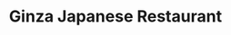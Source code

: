 ---
layout: place
title: Ginza Japanese Restaurant
permalink: /north-dakota/fargo/ginza-japanese-restaurant.html
stateAbbr: ND
stateName: North Dakota
cityName: Fargo
seo:
  type: restaurant
  links: null
place_id: ChIJ3be4nQfLyFIRiM13zFE3e6Y
photos:
  - name: >-
      places/ChIJ3be4nQfLyFIRiM13zFE3e6Y/photos/AeeoHcLlkpjYy35N5uAj61xhV8_36zXeyC3Mt4NEQ-S3NZOdfR44si8Eok5A2k2Q1nfm4LpmQCcy4MjPjyyuJrwF6cABQSZZ3YTgST8UzedTi20wS-N272fTC4HxpKg7jJAK_y37ec2MCHjfwY9UmpNrgffwlezhKHNdndUF3auzJW7MKxGNGi1DSsnJUgOJzdveNeCE06GLiUFRyXigPO5yvSzkA5UdEvC2quD1acLPHLRN4jiYSPhXo4HIa9WftH9mx60RpwrHMf_iWnlE8isd6G-EChsUIKfYRg5Z4F32RsAxLmp_4tB9DDZhJgLv8HgEsGgjqppQVDtFo9r6WNoOwBlDluNfbor18bZKvE34JS5U34IrpzJ4_BWF4UqFdbC0toKdwFXchPjj2qEnqrndVDX7-Ha3SQ5-7Vk2mBFV2rKdvfo
    widthPx: 2108
    heightPx: 1821
    authorAttributions:
      - displayName: Steven Bode
        uri: https://maps.google.com/maps/contrib/101185720010156811805
        photoUri: >-
          https://lh3.googleusercontent.com/a-/ALV-UjXMWDazSQ89OzuEgPIpYz7v27X5yngcrcV7FpIkqDC2HA4E9jgQ=s100-p-k-no-mo
    flagContentUri: >-
      https://www.google.com/local/imagery/report/?cb_client=maps_api_places.places_api&image_key=!1e10!2sCIHM0ogKEICAgIDrgdzdggE&hl=en-US
    googleMapsUri: >-
      https://www.google.com/maps/place//data=!3m4!1e2!3m2!1sCIHM0ogKEICAgIDrgdzdggE!2e10!4m2!3m1!1s0x52c8cb079db8b7dd:0xa67b3751cc77cd88
  - name: >-
      places/ChIJ3be4nQfLyFIRiM13zFE3e6Y/photos/AeeoHcKwOHkq4kgW5kAkrgoMiKHgzYCQzQRcJueo6ixlnLynlmk-pX0B3BO-7vUo-8G8P67itB2m_lFvkd5k3r7a9hSrWBgSSosR1XPgly9KT2FVgT3FDy7lcs9VLs8PAVhbe5TebucoOql-lQ-6tpZ5GuTiJxN5OWPWO83ESHcy3neVz8v03Gum6d1tgzyGuCDHX8bz8exY9ft1jnNHaCcihRfZI0FNpvX4UN2XquH53mbkLQi2WRgys9xg9XXnJDBkgx90KJoMG_KGAI9K3OjvX2LFquKXK0o6XiAc6zuFzErhZkfn6LwfwrkBJ2VG8G0430MwPaJ86xiJWz9nmMy-UVdQhtoGMpC1ibZCJmAHntJ_vQCdiKMFY2V6EfVqgTaElMi5NasBf4Bj6DEj5hDJlutRH_YPKreZKMie_b5mGp3y0iGv
    widthPx: 3024
    heightPx: 4032
    authorAttributions:
      - displayName: Shari Yonke
        uri: https://maps.google.com/maps/contrib/106985227900223324617
        photoUri: >-
          https://lh3.googleusercontent.com/a-/ALV-UjWyCI-uRcV_RI4vUfUBm7_BcnvpEZaiPNp7Zc0P6qU3BcLJFTyl=s100-p-k-no-mo
    flagContentUri: >-
      https://www.google.com/local/imagery/report/?cb_client=maps_api_places.places_api&image_key=!1e10!2sCIHM0ogKEICAgIC344yX-AE&hl=en-US
    googleMapsUri: >-
      https://www.google.com/maps/place//data=!3m4!1e2!3m2!1sCIHM0ogKEICAgIC344yX-AE!2e10!4m2!3m1!1s0x52c8cb079db8b7dd:0xa67b3751cc77cd88
  - name: >-
      places/ChIJ3be4nQfLyFIRiM13zFE3e6Y/photos/AeeoHcKpBvhAnL2pBD9Xr8nVC2s5u5BC8yEsOnYmnMML7b8S4qJwpWkq0jGO-LP-h7FhLUrfpTNRrivLLaKJfdEwZ8e2bjHiKWaxrUSe9ZmOQ0cFTp7xDIxDZQTveH92Ers7okjNMunQuZbr6sSl090pwK1KAcH0ddFtT9d3tZFccbsEPu4i7tZJ-104Qwq0hRKYm7M_iLjhd5Dv6wZ-Sb0t7N7taARRQJqQphtw4xt22THhuxF_uIGUFMBgS-l2vldn8zl80CtmMYp30Rw3vOLjQPrb8T5gNStzCz55EY_M2bzZ6z7tOVnkWqZm3MUp6NPTDmLIsWL_xJLQGPu4nD1sX1XLmvBgKQpwhKouwxnxw79dtvHN5cAuSiPD4fCkb5ZQcfHmaogxiLKjudgdr0xGjorFCB7aYy6UEJr2QC1G0-A
    widthPx: 3024
    heightPx: 4032
    authorAttributions:
      - displayName: Sarah Parker
        uri: https://maps.google.com/maps/contrib/103503084358554645609
        photoUri: >-
          https://lh3.googleusercontent.com/a/ACg8ocKoe3W1940PaObimuBR94QDx1GH7PW2yf1UsmCF2hXW5xCDlHQ=s100-p-k-no-mo
    flagContentUri: >-
      https://www.google.com/local/imagery/report/?cb_client=maps_api_places.places_api&image_key=!1e10!2sCIHM0ogKEICAgICeheqjQA&hl=en-US
    googleMapsUri: >-
      https://www.google.com/maps/place//data=!3m4!1e2!3m2!1sCIHM0ogKEICAgICeheqjQA!2e10!4m2!3m1!1s0x52c8cb079db8b7dd:0xa67b3751cc77cd88
  - name: >-
      places/ChIJ3be4nQfLyFIRiM13zFE3e6Y/photos/AeeoHcItCpkbGlUOZEj-oeB2MJ2hjWl3wLkUCdzT5vzjnvUtFEySzB9DdlEYeBl2iK4LX-0PeXefU7dqJADFHn1YMfTEEoK2QlUUtxGUE4gyr6aFUnZD3cpUCxvJjzwRHbS7GBeNPiI7sCWTAiUKN6I3LWAG9gd7fGFV72rzYMJ2T0uHgIMHT5E9WbTfwQ6SXAtvnkQ09VeXp7WwE1jRs1Q3oQaXq1PMK95FNeQYHvfh-cORePHwg3eaMgmfZYppQLQ8tsyXeRlZDhTpSZQypwrsihQWX8KEh930-Hrd7DqbIlodkAezWEV90nDmy_lHsOCS_un9_8ZH7-k8s6Sua_TImn2e5eUuRIJwX_L1Cva_0Fi8GYWujtgJFOGyTsrGtZzWx4yq315pvHuUSEF3jz5Z3aomoX4mgJiYQWPaLPKn9AMZAQ
    widthPx: 4032
    heightPx: 3024
    authorAttributions:
      - displayName: Erica Brown
        uri: https://maps.google.com/maps/contrib/110670705620672912471
        photoUri: >-
          https://lh3.googleusercontent.com/a-/ALV-UjU8AEUPVRSWh2H6ViTxxv7g6vr1PIkKmy1oWqBieGE8MbZJjlUE=s100-p-k-no-mo
    flagContentUri: >-
      https://www.google.com/local/imagery/report/?cb_client=maps_api_places.places_api&image_key=!1e10!2sCIHM0ogKEICAgIDBzo_0LA&hl=en-US
    googleMapsUri: >-
      https://www.google.com/maps/place//data=!3m4!1e2!3m2!1sCIHM0ogKEICAgIDBzo_0LA!2e10!4m2!3m1!1s0x52c8cb079db8b7dd:0xa67b3751cc77cd88
  - name: >-
      places/ChIJ3be4nQfLyFIRiM13zFE3e6Y/photos/AeeoHcItDKKEFLSQMdYP_vztSKwP2aApxRVnJau8BnHxVpkTq1wQd8tGuBTdJ6M7P28KOpmRUeHZeCJSy44LBHW9S4CveZ2NvGAeeEygObf4jLmuS9jdoBhJDP38RAPdCOzKDYTr-Bj0xvCtvba6X65URcGn0Pi6xBFu9--K3Q0a5vMO5xNP_yiEnDABYBMliDTLwIOfGSl9kWqOKcWjD-RAoPCLeosM8R-MoUwHuDyueIG6R9ksKyuwJCKn_hd1Sh4fNWThkL6eaP2Rz3BsU-9kpQysj5kT60YUQsQxw5jbIFNb8YGMHnKo9PstOISN03w5pK9Le1LhIpHKSDxyGYIgXd9gcr9k9Lx19Qr0kEnhXnEB6oGEjugq66ZWOC-eLtYCtNKgrB4oJazt5tALOefi5CoHFwWubLF5jtGK-A3jPttFRA
    widthPx: 3000
    heightPx: 4000
    authorAttributions:
      - displayName: Colette Erck
        uri: https://maps.google.com/maps/contrib/114810768156104054020
        photoUri: >-
          https://lh3.googleusercontent.com/a-/ALV-UjWwzwJJY4a0h1SDHydl0vgtwsDJh38bmjsXycJ_HAsRtvqIN2co=s100-p-k-no-mo
    flagContentUri: >-
      https://www.google.com/local/imagery/report/?cb_client=maps_api_places.places_api&image_key=!1e10!2sCIHM0ogKEICAgIDW9aTYXQ&hl=en-US
    googleMapsUri: >-
      https://www.google.com/maps/place//data=!3m4!1e2!3m2!1sCIHM0ogKEICAgIDW9aTYXQ!2e10!4m2!3m1!1s0x52c8cb079db8b7dd:0xa67b3751cc77cd88
  - name: >-
      places/ChIJ3be4nQfLyFIRiM13zFE3e6Y/photos/AeeoHcKmvA1GgQLZ75aBnERm5VPh4l_b8rG5kwOuY-Kn0dvhGYEUsh0zUXP-eEuNbr7G-0586CBgIXQTtwX344srs_ywMCHotjx0la9jp9nfk3Zep8wjrIJ0ruPXY0xg5-mdQ3_BfkHFd2Lr3qHj9ljcQsoR82jDuy51F_lEt5KURIVt1pHfcYOQiiFjHsWdfOd392ueYnkV1EnsDx6ESwb9A5_JXc7Qcm3LPNJqmKj7RoMiLwgUj-40n1Q3_j4Xzm0eYcQz5maZ8lDtslRR6r5lE5Y5XkvcMk3Wlf2x6bmKhCLNFo0x_ZxOsJizYvYsFQH65B3h6U5khR6_doBYMMsIvTTeeDYGlDGF1wppE7njIJqEryz_TPiSrJZrTaigg0YZAutE3PGw6hgupV6m_rXYwRkxPNgNUdg9WgnTcf_MEi2tuddj
    widthPx: 653
    heightPx: 1344
    authorAttributions:
      - displayName: Brittany Gonzalez
        uri: https://maps.google.com/maps/contrib/111354717819826683548
        photoUri: >-
          https://lh3.googleusercontent.com/a-/ALV-UjVZPPVNheaqYGERLjtPsCH70tW2S_GODMRNVqzLPwqCtJUg2W6iew=s100-p-k-no-mo
    flagContentUri: >-
      https://www.google.com/local/imagery/report/?cb_client=maps_api_places.places_api&image_key=!1e10!2sCIHM0ogKEICAgIDG-4it0QE&hl=en-US
    googleMapsUri: >-
      https://www.google.com/maps/place//data=!3m4!1e2!3m2!1sCIHM0ogKEICAgIDG-4it0QE!2e10!4m2!3m1!1s0x52c8cb079db8b7dd:0xa67b3751cc77cd88
  - name: >-
      places/ChIJ3be4nQfLyFIRiM13zFE3e6Y/photos/AeeoHcKO7g5fTf5r4RC_FYzycB5Ar1bwsYZ5SAm0luzylTT8UfrNUk6IZx4xAsygzwvyoZlaWaSps6QQZ9XZvV6VZP1wEj4KL-6kx5GhTYVwvd-54mfu2sPGDY6cym3XoAwf454YZ5W89DqLzKKUncChAbMiOKTQNtM1rUQICyfwF-SyyC--78cL9BACeiZxU_sP80bFk9WTmr2VRMM6EGeWmoOPSa5CcoQ5MLHJkB3N1WnobFKyDTLpzs71qzjWNZ5wWFpavr0Vn8bpLBeHTkoxbVevtp2pxZHHzlsSCU_RAZlnSuQ1HHc_6vAJN-3dE9aHhhhwvDrhvD_G-CzKD057uLm8TQcLW2FR9Gb0XZhRDvOPorqoTyKHPoyLUJLaNacLbHO0sWW0hSbsGb5UnrIDvDATY4lLfoZsEoFsyZB01lrxAZs
    widthPx: 3024
    heightPx: 4032
    authorAttributions:
      - displayName: Shari Yonke
        uri: https://maps.google.com/maps/contrib/106985227900223324617
        photoUri: >-
          https://lh3.googleusercontent.com/a-/ALV-UjWyCI-uRcV_RI4vUfUBm7_BcnvpEZaiPNp7Zc0P6qU3BcLJFTyl=s100-p-k-no-mo
    flagContentUri: >-
      https://www.google.com/local/imagery/report/?cb_client=maps_api_places.places_api&image_key=!1e10!2sCIHM0ogKEICAgIC344yXhAE&hl=en-US
    googleMapsUri: >-
      https://www.google.com/maps/place//data=!3m4!1e2!3m2!1sCIHM0ogKEICAgIC344yXhAE!2e10!4m2!3m1!1s0x52c8cb079db8b7dd:0xa67b3751cc77cd88
  - name: >-
      places/ChIJ3be4nQfLyFIRiM13zFE3e6Y/photos/AeeoHcI8_vShean-H4MXnzOSrKZnh8Fl3nl4gY5m-AUUiMV1I8eYbgUhekYitR8E1W6yqxzBY4AktEySHkHH8P33wV_9BoAtXLqWP0E8-VM9a1iqSuRyXG_Ncgyccpxw0J-3Y-hvawP7_J8le5C_y7XsBoK0Lau6tvpYGQJ6d_I6ca5BcMSbCGikCzXjhOJGEf7-xnqJAY9QW0PwJVCDqo13eEEYoTl7BbtNpEiOluYq7psgxPQy18gHlcefjWqPME82qB53aIz2QYvns_ttwl6Gv6MWR0eupcvm8S0DROEruo_nIDHKSkEtR37duS_yX_EjGog70SL8BwL9DpBYzzn5nsFGvcl4sg-1ZCBRpc8KrrXD0mfcgcRoVoXtWO9y8mqYNAeMdHfeaHrGsnJOKIj1KT37nhSed2vbHoyU8RkoliG6bYE
    widthPx: 3024
    heightPx: 4032
    authorAttributions:
      - displayName: Myah Y
        uri: https://maps.google.com/maps/contrib/108973562980581234174
        photoUri: >-
          https://lh3.googleusercontent.com/a-/ALV-UjW9d3Dli4GNRjia8fjHPMZwToKRyjqlixutFR5UB3PxqWVoC2MGqw=s100-p-k-no-mo
    flagContentUri: >-
      https://www.google.com/local/imagery/report/?cb_client=maps_api_places.places_api&image_key=!1e10!2sCIHM0ogKEICAgIDq9qjcmwE&hl=en-US
    googleMapsUri: >-
      https://www.google.com/maps/place//data=!3m4!1e2!3m2!1sCIHM0ogKEICAgIDq9qjcmwE!2e10!4m2!3m1!1s0x52c8cb079db8b7dd:0xa67b3751cc77cd88
  - name: >-
      places/ChIJ3be4nQfLyFIRiM13zFE3e6Y/photos/AeeoHcITP8yl2I97H3LmVO_dwaAmvnEnjRZcHCXolvfNRisLvWaV4qtAwp4POXqG1PRDydcKtQyq8fL3cMFUMQhcRFoh7jDTmVd3MigUR-hzN_pES9Elexm0CW6PQ3soT506ERRNOW95ZJJubiTkyaCdT8O7XfPp1soPmV-Db1J7M8u4KJLsTJD2Vq-eLrNh7NyDttvWnizNhUbK9FnPH9y7OIoapw5e6RESHvkMeI1Y4BuNw3S2jTBOQRWwCM3fIKK-VzPa4MjTgaAH6pdgihC7TxY-SXQO0ArORrij5VAl5_k-d1OlH_vD3vve7MQrtzLAG3wpMGIx2MTCbCjM0GSpVmjxhyO9M-zGlN-MxjWSiLVCsLsDPxd2vQ1kY3KRfYOrxwiHcPBfTnIJHX4_DoKzU3dUxDuJS46QC3rjIbdOTHpF2Gg
    widthPx: 3024
    heightPx: 4032
    authorAttributions:
      - displayName: Jason Gaffrey
        uri: https://maps.google.com/maps/contrib/106357566790832987242
        photoUri: >-
          https://lh3.googleusercontent.com/a-/ALV-UjUhGY1Q0WC4t2jeMffcoaLnEIGxKRNRN4Gr-0kMzWYevmHMwGc=s100-p-k-no-mo
    flagContentUri: >-
      https://www.google.com/local/imagery/report/?cb_client=maps_api_places.places_api&image_key=!1e10!2sCIHM0ogKEICAgIDh5YGP9QE&hl=en-US
    googleMapsUri: >-
      https://www.google.com/maps/place//data=!3m4!1e2!3m2!1sCIHM0ogKEICAgIDh5YGP9QE!2e10!4m2!3m1!1s0x52c8cb079db8b7dd:0xa67b3751cc77cd88
  - name: >-
      places/ChIJ3be4nQfLyFIRiM13zFE3e6Y/photos/AeeoHcKTYwu40-TONLgmewbkweGEnUvldZkgXYQW5ODQ15lMUOziAguMX-ctOZaB0JiGpxmpMvgQQ-Z4Bf2xNnXKYRG0aLn3jMqiElNYnlRGWfv2y0g76JjKSBzCpSedYcnQRWR1jxMjNtjJWR6RPsRC18WcLkQy0D56JhIGvycoKTxOoIRKu8y5R3rTFCdhMpBxglJmQX-3WMK2NtjF5tEwSt5SqQMu7tGBSgs1S0tgDN6BOTREiAYBIGGoHaarlzL7zrYcD-sli782Qch_gMiU2BGwPxUShV3L_3RGdZg0YiXLn5jsXBI08gbdKNGYAwN-Jb4NRL4RfAPkFrHxD4uTz2KYInLmRHyKVbYPyKOLIarHH1o3LPMCVqKnR0lgx0dhJaCxgl0lnXTQ5C-BfTAIwW2YExOiU-JwVtoUqY3dSQY
    widthPx: 3024
    heightPx: 4032
    authorAttributions:
      - displayName: Cody Anderson
        uri: https://maps.google.com/maps/contrib/115146908297056238252
        photoUri: >-
          https://lh3.googleusercontent.com/a/ACg8ocITtZm10yMkk0TCP3OTZlJMhGO-5J_FslM-re8bGaydHdy43w=s100-p-k-no-mo
    flagContentUri: >-
      https://www.google.com/local/imagery/report/?cb_client=maps_api_places.places_api&image_key=!1e10!2sCIHM0ogKEICAgID2mfbyUQ&hl=en-US
    googleMapsUri: >-
      https://www.google.com/maps/place//data=!3m4!1e2!3m2!1sCIHM0ogKEICAgID2mfbyUQ!2e10!4m2!3m1!1s0x52c8cb079db8b7dd:0xa67b3751cc77cd88
address: 3902 13th Ave S, Fargo, ND 58103, USA
street: 3902 13th Ave S
city: Fargo
state: ND
zip: '58103'
country: USA
neighborhood: West Acres
latitude: '46.859981'
longitude: '-96.846063'
accessibility_options:
  wheelchairAccessibleParking: true
  wheelchairAccessibleEntrance: true
  wheelchairAccessibleRestroom: true
  wheelchairAccessibleSeating: true
business_status: OPERATIONAL
name: Ginza Japanese Restaurant
google_maps_links:
  directionsUri: >-
    https://www.google.com/maps/dir//''/data=!4m7!4m6!1m1!4e2!1m2!1m1!1s0x52c8cb079db8b7dd:0xa67b3751cc77cd88!3e0
  placeUri: https://maps.google.com/?cid=11996242856893730184
  writeAReviewUri: >-
    https://www.google.com/maps/place//data=!4m3!3m2!1s0x52c8cb079db8b7dd:0xa67b3751cc77cd88!12e1
  reviewsUri: >-
    https://www.google.com/maps/place//data=!4m4!3m3!1s0x52c8cb079db8b7dd:0xa67b3751cc77cd88!9m1!1b1
  photosUri: >-
    https://www.google.com/maps/place//data=!4m3!3m2!1s0x52c8cb079db8b7dd:0xa67b3751cc77cd88!10e5
primary_type: Japanese Restaurant
opening_hours: null
secondary_opening_hours: null
phone: null
price_level: null
price_range: null
rating: null
rating_count: 0
website: null
description: >-
  Discover Ginza in Fargo, ND$$$Ginza Japanese Restaurant in Fargo, ND, stands
  out as a welcoming haven for enthusiasts of authentic Japanese cuisine,
  blending traditional flavors with a cozy atmosphere in the vibrant West Acres
  neighborhood. This spot excels in accessibility, featuring wheelchair-friendly
  parking, entrances, restrooms, and seating, ensuring a comfortable visit for
  all guests. Patrons can enjoy a variety of fresh Japanese dishes, including
  standout sushi options that capture the essence of classic recipes, making it
  an ideal choice for those searching for sushi restaurants nearby. The inviting
  photos of the space highlight its warm ambiance, perfect for a casual meal or
  exploring top-rated Japanese places in the area. Overall, it offers a
  convenient and flavorful escape for anyone craving high-quality dining
  experiences close to home.
generative_summary: >-
  Discover Ginza in Fargo, ND$$$Ginza Japanese Restaurant in Fargo, ND, stands
  out as a welcoming haven for enthusiasts of authentic Japanese cuisine,
  blending traditional flavors with a cozy atmosphere in the vibrant West Acres
  neighborhood. This spot excels in accessibility, featuring wheelchair-friendly
  parking, entrances, restrooms, and seating, ensuring a comfortable visit for
  all guests. Patrons can enjoy a variety of fresh Japanese dishes, including
  standout sushi options that capture the essence of classic recipes, making it
  an ideal choice for those searching for sushi restaurants nearby. The inviting
  photos of the space highlight its warm ambiance, perfect for a casual meal or
  exploring top-rated Japanese places in the area. Overall, it offers a
  convenient and flavorful escape for anyone craving high-quality dining
  experiences close to home.
generative_disclosure: Summarized by AI using the Grok-3-Mini model.
reviews: null
review_summary: >-
  Visitor Feedback Overview$$$While specific reviews aren't available from the
  latest data, general feedback on similar Japanese spots suggests that folks
  often rave about the fresh and authentic sushi selections, making it a go-to
  for tasty meals in a relaxed setting. Visitors frequently note the welcoming
  vibe and easy accessibility features, which add to the overall enjoyment
  without any major drawbacks mentioned. Many appreciate how this spot delivers
  on flavor and convenience, ideal for groups or families looking for reliable
  sushi options nearby. It's clear that the community values the operational
  consistency and inviting atmosphere, painting a positive picture for anyone
  considering a stop. All in all, if you're hunting for solid Japanese dining
  experiences, this place seems to hit the mark with its approachable charm and
  satisfying dishes.
review_disclosure: Summarized by AI using the Grok-3-Mini model.
parking_options: null
payment_options: null
allow_dogs: null
curbside_pickup: null
delivery: null
dine_in: null
good_for_children: null
good_for_groups: null
good_for_sports: null
live_music: null
menu_for_children: null
outdoor_seating: null
reservable: null
restroom: null
serves_beer: null
serves_breakfast: null
serves_brunch: null
serves_cocktails: null
serves_coffee: null
serves_dinner: null
serves_dessert: null
serves_lunch: null
serves_vegetarian_food: null
serves_wine: null
takeout: null
update_category: pro
places_description: null

---